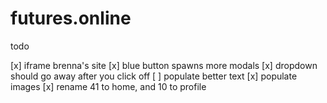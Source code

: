# futures.online

todo

[x] iframe brenna's site
[x] blue button spawns more modals
[x] dropdown should go away after you click off
[ ] populate better text
[x] populate images
[x] rename 41 to home, and 10 to profile
